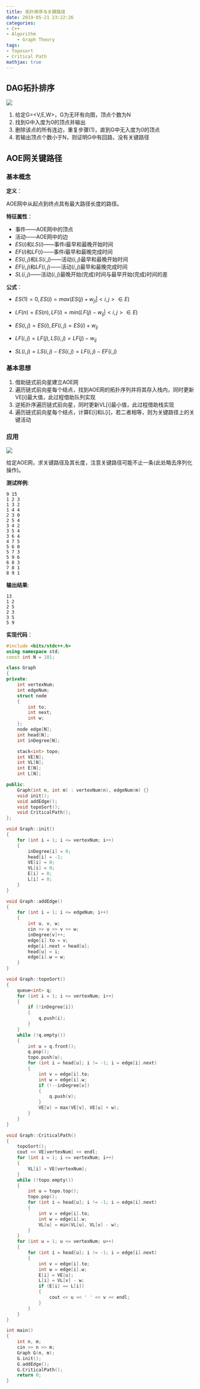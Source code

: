 ```yaml
---
title: 拓扑排序与关键路径
date: 2019-05-21 23:22:26
categories:
- C++
- Algorithm 
    - Graph Theory
tags:
- Toposort
- Critical Path
mathjax: true
---
```


## DAG拓扑排序

<img src="/images/拓扑排序与关键路径_1.png">

1. 给定G=<V,E,W>，G为无环有向图，顶点个数为N
1. 找到G中入度为0的顶点并输出
2. 删除该点的所有连边，重复步骤(1)，直到G中无入度为0的顶点
3. 若输出顶点个数小于N，则证明G中有回路，没有关键路径
<!--more-->

## AOE网关键路径

### 基本概念

**定义**：

AOE网中从起点到终点具有最大路径长度的路径。

**特征属性**：

- 事件——AOE网中的顶点
- 活动——AOE网中的边
- $ES(i)$和$LS(i)$——事件$i$最早和最晚开始时间
- $EF(i)$和$LF(i)$——事件$i$最早和最晚完成时间
- $ES(i,j)$和$LS(i,j)$——活动$(i,j)$最早和最晚开始时间
- $EF(i,j)$和$LF(i,j)$——活动$(i,j)$最早和最晚完成时间
- $SL(i,j)$——活动$(i,j)$最晚开始(完成)时间与最早开始(完成)时间的差

**公式**：

- $ES(1) = 0, ES(i) = max( ES(j) + w_{ji} | <i,j> ∈ E )$
- $LF(n) = ES(n), LF(i) = min( LF(j) - w_{ij} | <i,j> ∈ E )$

- $ES(i,j) = ES(i), EF(i,j) = ES(i) + w_{ij}$
- $LF(i,j) = LF(j), LS(i,j) = LF(j) - w_{ij}$

- $SL(i,j) = LS(i,j) - ES(i,j) = LF(i,j) - EF(i,j)$

### 基本思想

1. 借助链式前向星建立AOE网
2. 遍历链式前向星每个结点，找到AOE网的拓扑序列并将其存入栈内，同时更新VE[i]最大值，此过程借助队列实现
3. 逆拓扑序遍历链式前向星，同时更新VL[i]最小值，此过程借助栈实现
4. 遍历链式前向星每个结点，计算E[i]和L[i]，若二者相等，则为关键路径上的关键活动

### 应用

<img src="/images/拓扑排序与关键路径_2.png">

给定AOE网，求关键路径及其长度，注意关键路径可能不止一条(此处略去序列化操作)。

**测试样例**:
```
9 15
1 2 3
1 3 2
1 4 4
2 3 0
2 5 4
3 4 2
3 5 4
3 6 4
4 7 5
5 6 0
5 7 3
5 9 6
6 8 3
7 8 1
8 9 1
```

**输出结果**:
```
13
1 2
2 5
2 3
3 5
5 9
```

**实现代码**：

```cpp
#include <bits/stdc++.h>
using namespace std;
const int N = 101;

class Graph
{
private:
    int vertexNum;
    int edgeNum;
    struct node
    {
        int to;
        int next;
        int w;
    };
    node edge[N];
    int head[N];
    int inDegree[N];

    stack<int> topo;
    int VE[N];
    int VL[N];
    int E[N];
    int L[N];

public:
    Graph(int n, int m) : vertexNum(n), edgeNum(m) {}
    void init();
    void addEdge();
    void topoSort();
    void CriticalPath();
};

void Graph::init()
{
    for (int i = 1; i <= vertexNum; i++)
    {
        inDegree[i] = 0;
        head[i] = -1;
        VE[i] = 0;
        VL[i] = 0;
        E[i] = 0;
        L[i] = 0;
    }
}

void Graph::addEdge()
{
    for (int i = 1; i <= edgeNum; i++)
    {
        int u, v, w;
        cin >> u >> v >> w;
        inDegree[v]++;
        edge[i].to = v;
        edge[i].next = head[u];
        head[u] = i;
        edge[i].w = w;
    }
}

void Graph::topoSort()
{
    queue<int> q;
    for (int i = 1; i <= vertexNum; i++)
    {
        if (!inDegree[i])
        {
            q.push(i);
        }
    }
    while (!q.empty())
    {
        int u = q.front();
        q.pop();
        topo.push(u);
        for (int i = head[u]; i != -1; i = edge[i].next)
        {
            int v = edge[i].to;
            int w = edge[i].w;
            if (!--inDegree[v])
            {
                q.push(v);
            }
            VE[v] = max(VE[v], VE[u] + w);
        }
    }
}

void Graph::CriticalPath()
{
    topoSort();
    cout << VE[vertexNum] << endl;
    for (int i = 1; i <= vertexNum; i++)
    {
        VL[i] = VE[vertexNum];
    }
    while (!topo.empty())
    {
        int u = topo.top();
        topo.pop();
        for (int i = head[u]; i != -1; i = edge[i].next)
        {
            int v = edge[i].to;
            int w = edge[i].w;
            VL[u] = min(VL[u], VL[v] - w);
        }
    }
    for (int u = 1; u <= vertexNum; u++)
    {
        for (int i = head[u]; i != -1; i = edge[i].next)
        {
            int v = edge[i].to;
            int w = edge[i].w;
            E[i] = VE[u];
            L[i] = VL[v] - w;
            if (E[i] == L[i])
            {
                cout << u << ' ' << v << endl;
            }
        }
    }
}

int main()
{
    int n, m;
    cin >> n >> m;
    Graph G(n, m);
    G.init();
    G.addEdge();
    G.CriticalPath();
    return 0;
}
```
